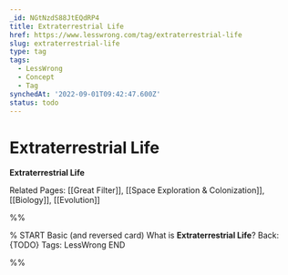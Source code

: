 ```yaml
---
_id: NGtNzdS88JtEQdRP4
title: Extraterrestrial Life
href: https://www.lesswrong.com/tag/extraterrestrial-life
slug: extraterrestrial-life
type: tag
tags:
  - LessWrong
  - Concept
  - Tag
synchedAt: '2022-09-01T09:42:47.600Z'
status: todo
---
```


# Extraterrestrial Life

**Extraterrestrial Life**

Related Pages: [[Great Filter]], [[Space Exploration & Colonization]], [[Biology]], [[Evolution]]


%%

% START
Basic (and reversed card)
What is **Extraterrestrial Life**?
Back: {TODO}
Tags: LessWrong
END
<!--ID: 1663157004714-->


%%
	
